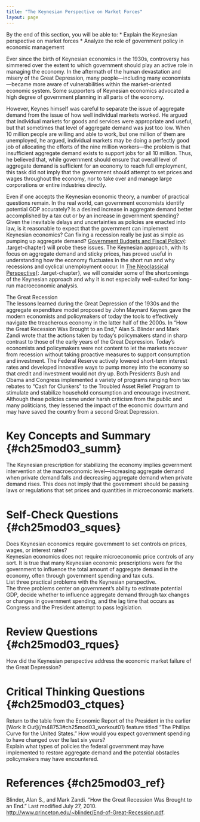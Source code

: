 ```yaml
---
title: "The Keynesian Perspective on Market Forces"
layout: page
---
```



<div data-type="abstract" markdown="1">
By the end of this section, you will be able to:
* Explain the Keynesian perspective on market forces
* Analyze the role of government policy in economic management

</div>

Ever since the birth of Keynesian economics in the 1930s, controversy has simmered over the extent to which government should play an active role in managing the economy. In the aftermath of the human devastation and misery of the Great Depression, many people—including many economists—became more aware of vulnerabilities within the market-oriented economic system. Some supporters of Keynesian economics advocated a high degree of government planning in all parts of the economy.

However, Keynes himself was careful to separate the issue of aggregate demand from the issue of how well individual markets worked. He argued that individual markets for goods and services were appropriate and useful, but that sometimes that level of aggregate demand was just too low. When 10 million people are willing and able to work, but one million of them are unemployed, he argued, individual markets may be doing a perfectly good job of allocating the efforts of the nine million workers—the problem is that insufficient aggregate demand exists to support jobs for all 10 million. Thus, he believed that, while government should ensure that overall level of aggregate demand is sufficient for an economy to reach full employment, this task did not imply that the government should attempt to set prices and wages throughout the economy, nor to take over and manage large corporations or entire industries directly.

Even if one accepts the Keynesian economic theory, a number of practical questions remain. In the real world, can government economists identify potential GDP accurately? Is a desired increase in aggregate demand better accomplished by a tax cut or by an increase in government spending? Given the inevitable delays and uncertainties as policies are enacted into law, is it reasonable to expect that the government can implement Keynesian economics? Can fixing a recession really be just as simple as pumping up aggregate demand? [Government Budgets and Fiscal Policy](/m48791){: .target-chapter} will probe these issues. The Keynesian approach, with its focus on aggregate demand and sticky prices, has proved useful in understanding how the economy fluctuates in the short run and why recessions and cyclical unemployment occur. In [The Neoclassical Perspective](/m48756){: .target-chapter}, we will consider some of the shortcomings of the Keynesian approach and why it is not especially well-suited for long-run macroeconomic analysis.

<div data-type="note" id="ch25mod03_bring" class="economics bringhome" data-label="" markdown="1">
<div data-type="title">
The Great Recession
</div>
The lessons learned during the Great Depression of the 1930s and the aggregate expenditure model proposed by John Maynard Keynes gave the modern economists and policymakers of today the tools to effectively navigate the treacherous economy in the latter half of the 2000s. In “How the Great Recession Was Brought to an End,” Alan S. Blinder and Mark Zandi wrote that the actions taken by today’s policymakers stand in sharp contrast to those of the early years of the Great Depression. Today’s economists and policymakers were not content to let the markets recover from recession without taking proactive measures to support consumption and investment. The Federal Reserve actively lowered short-term interest rates and developed innovative ways to pump money into the economy so that credit and investment would not dry up. Both Presidents Bush and Obama and Congress implemented a variety of programs ranging from tax rebates to “Cash for Clunkers” to the Troubled Asset Relief Program to stimulate and stabilize household consumption and encourage investment. Although these policies came under harsh criticism from the public and many politicians, they lessened the impact of the economic downturn and may have saved the country from a second Great Depression.

</div>

# Key Concepts and Summary   {#ch25mod03_summ}

The Keynesian prescription for stabilizing the economy implies government intervention at the macroeconomic level—increasing aggregate demand when private demand falls and decreasing aggregate demand when private demand rises. This does not imply that the government should be passing laws or regulations that set prices and quantities in microeconomic markets.

# Self-Check Questions   {#ch25mod03_sques}

<div data-type="exercise" id="ch25mod03_sques01">
<div data-type="problem" id="ch25mod03_squesp01" markdown="1">
Does Keynesian economics require government to set controls on prices, wages, or interest rates?

</div>
<div data-type="solution" id="ch25mod03_sques01s" markdown="1">
Keynesian economics does not require microeconomic price controls of any sort. It is true that many Keynesian economic prescriptions were for the government to influence the total amount of aggregate demand in the economy, often through government spending and tax cuts.

</div>
</div>

<div data-type="exercise" id="ch25mod03_sques02">
<div data-type="problem" id="ch25mod03_squesp02" markdown="1">
List three practical problems with the Keynesian perspective.

</div>
<div data-type="solution" id="ch25mod03_sques02s" markdown="1">
The three problems center on government’s ability to estimate potential GDP, decide whether to influence aggregate demand through tax changes or changes in government spending, and the lag time that occurs as Congress and the President attempt to pass legislation.

</div>
</div>

# Review Questions   {#ch25mod03_rques}

<div data-type="exercise" id="ch25mod03_rques02">
<div data-type="problem" id="ch25mod03_rquesp02" markdown="1">
How did the Keynesian perspective address the economic market failure of the Great Depression?

</div>
</div>

# Critical Thinking Questions   {#ch25mod03_ctques}

<div data-type="exercise" id="ch25mod03_ctques01">
<div data-type="problem" id="ch25mod03_ctquesp01" markdown="1">
Return to the table from the Economic Report of the President in the earlier [Work It Out](/m48753#ch25mod03_workout01) feature titled “The Phillips Curve for the United States.” How would you expect government spending to have changed over the last six years?

</div>
</div>

<div data-type="exercise" id="ch25mod03_ctques02">
<div data-type="problem" id="ch25mod03_ctquesp02" markdown="1">
Explain what types of policies the federal government may have implemented to restore aggregate demand and the potential obstacles policymakers may have encountered.

</div>
</div>

# References   {#ch25mod03_ref}

Blinder, Alan S., and Mark Zandi. “How the Great Recession Was Brought to an End.” Last modified July 27, 2010. http://www.princeton.edu/~blinder/End-of-Great-Recession.pdf.

